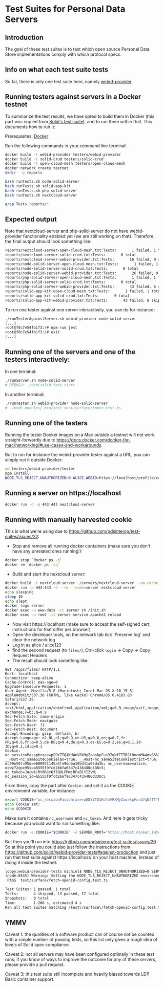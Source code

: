 # Test Suites for Personal Data Servers

## Introduction

The goal of these test suites is to test which open source
Personal Data Store implementations comply with which protocol specs.

## Info on what each test suite tests
So far, there is only one test suite here, namely [webid-provider](./docs/webid-provider.md).

## Running testers against servers in a Docker testnet

To summarize the test results, we have opted to build them in Docker
(this part was copied from [Solid's test-suite](https://github.com/solid/test-suite)),
and to run them within that. This documents how to run it:

Prerequisites: [Docker](https://docs.docker.com/install/)

Run the following commands in your command line terminal:

```sh
docker build -t webid-provider testers/webid-provider
docker build -t solid-crud testers/solid-crud
docker build -t open-cloud-mesh testers/open-cloud-mesh
docker network create testnet
mkdir  -p reports

bash runTests.sh node-solid-server
bash runTests.sh solid-app-kit
bash runTests.sh php-solid-server
bash runTests.sh nextcloud-server

grep Tests reports/*
```

## Expected output

Note that nextcloud-server and php-solid-server do not have webid-provider functionality enabled yet (we are
still working on that). Therefore, the final output should look something like:
```sh
reports/nextcloud-server-open-cloud-mesh.txt:Tests:       1 failed, 1 total
reports/nextcloud-server-solid-crud.txt:Tests:       0 total
reports/nextcloud-server-webid-provider.txt:Tests:       16 failed, 9 skipped, 24 passed, 49 total
reports/node-solid-server-open-cloud-mesh.txt:Tests:       1 failed, 1 total
reports/node-solid-server-solid-crud.txt:Tests:       0 total
reports/node-solid-server-webid-provider.txt:Tests:       26 failed, 9 skipped, 14 passed, 49 total
reports/php-solid-server-open-cloud-mesh.txt:Tests:       1 failed, 1 total
reports/php-solid-server-solid-crud.txt:Tests:       0 total
reports/php-solid-server-webid-provider.txt:Tests:       43 failed, 6 skipped, 49 total
reports/solid-app-kit-open-cloud-mesh.txt:Tests:       1 failed, 1 total
reports/solid-app-kit-solid-crud.txt:Tests:       0 total
reports/solid-app-kit-webid-provider.txt:Tests:       43 failed, 6 skipped, 49 total
```

To run one tester against one server interactively, you can do for instance:
```sh
./runTesterAgainstServer.sh webid-provider node-solid-server
[...]
root@f0c7e54fb1f3:/# npm run jest
root@f0c7e54fb1f3:/# exit
[...]
```

## Running one of the servers and one of the testers interactively:
In one terminal:
```sh
./runServer.sh node-solid-server
# DEBUG=* ./bin/solid-test start
```

In another terminal:
```sh
./runTester.sh webid-provider node-solid-server
# ./node_modules/.bin/jest test/surface/token.test.ts
```

## Running one of the testers
Running the tester Docker images on a Mac outside a testnet will not work
straight-forwardly due to https://docs.docker.com/docker-for-mac/networking/#use-cases-and-workarounds.

But to run for instance the webid-provider tester against a URL, you can simply run it outside Docker:
```sh
cd testers/webid-provider/tester
npm install
NODE_TLS_REJECT_UNAUTHORIZED=0 ALICE_WEBID=https://localhost/profile/card#me SERVER_ROOT=https://localhost ./node_modules/.bin/jest test/surface/*
```

## Running a server on https://localhost
```sh
docker run -d -p 443:443 nextcloud-server
```

## Running with manually harvested cookie

This is what we're using due to https://github.com/pdsinterop/test-suites/issues/22:
* Stop and remove all running docker containers (make sure you don't have any unrelated ones running!):
```sh
docker stop `docker ps -q`
docker rm `docker ps -aq`
```
* Build and start the nextcloud server:
```sh
docker build -t nextcloud-server ./servers/nextcloud-server --no-cache
docker run -p 443:443 -d --rm --name=server nextcloud-server
echo sleeping
sleep 10
echo slept
docker logs server
docker exec -u www-data -it server sh /init.sh
docker exec -u root -it server service apache2 reload
```
* Now visit https://localhost (make sure to accept the self-signed cert, instructions for that differ per browser)
* Open the developer tools, on the network tab tick 'Preserve log' and clear the network log
* Log in as alice / alice123
* find the second request (to `files/`), Ctrl-click `login` -> Copy -> Copy Request Headers
* The result should look something like:
```
GET /apps/files/ HTTP/1.1
Host: localhost
Connection: keep-alive
Cache-Control: max-age=0
Upgrade-Insecure-Requests: 1
User-Agent: Mozilla/5.0 (Macintosh; Intel Mac OS X 10_15_6) AppleWebKit/537.36 (KHTML, like Gecko) Chrome/85.0.4183.83 Safari/537.36
Accept: text/html,application/xhtml+xml,application/xml;q=0.9,image/avif,image/webp,image/apng,*/*;q=0.8,application/signed-exchange;v=b3;q=0.9
Sec-Fetch-Site: same-origin
Sec-Fetch-Mode: navigate
Sec-Fetch-User: ?1
Sec-Fetch-Dest: document
Accept-Encoding: gzip, deflate, br
Accept-Language: nl-NL,nl;q=0.9,en-US;q=0.8,en;q=0.7,fr-FR;q=0.6,fr;q=0.5,de-DE;q=0.4,de;q=0.3,es-ES;q=0.2,es;q=0.1,id-ID;q=0.1,id;q=0.1
Cookie: oc_sessionPassphrase=pEDYZTQ1Kd4nVRXMyZaoskpFun37qNfTTTRJt0memMA4nvBS%2BQf8Q0ji5hObY4QEgPWzG2%2FT0GRLzaJxKZk5PyMvf7Z3tzJgd8Keylb6VGZq4bF73onkRnL7oU7%2FmI2m; __Host-nc_sameSiteCookielax=true; __Host-nc_sameSiteCookiestrict=true; oc99o50ta95q=e600921145a4fe9ddba10bd41a05da3b; nc_username=alice; ocwz72epe95s=a5555f9fcd266fa6347c436480d330c5; nc_token=JWcwkjRt0RexKf7QULFMmjBFaBlYIZvW; nc_session_id=a5555f9fcd266fa6347c436480d330c5
```
From there, copy the part after `Cookie:` and set it as the COOKIE environment variable, for instance:
```sh
export COOKIE="oc_sessionPassphrase=pEDYZTQ1Kd4nVRXMyZaoskpFun37qNfTTTRJt0memMA4nvBS%2BQf8Q0ji5hObY4QEgPWzG2%2FT0GRLzaJxKZk5PyMvf7Z3tzJgd8Keylb6VGZq4bF73onkRnL7oU7%2FmI2m; __Host-nc_sameSiteCookielax=true; __Host-nc_sameSiteCookiestrict=true; oc99o50ta95q=e600921145a4fe9ddba10bd41a05da3b; nc_username=alice; ocwz72epe95s=a5555f9fcd266fa6347c436480d330c5; nc_token=JWcwkjRt0RexKf7QULFMmjBFaBlYIZvW; nc_session_id=a5555f9fcd266fa6347c436480d330c5"
echo Cookie set:
echo $COOKIE
```
Make sure it contains `nc_username` and `nc_token`.
And here it gets tricky because you would want to run something like:
```sh
docker run -e COOKIE="$COOKIE" -e SERVER_ROOT="https://host.docker.internal" -e ALICE_WEBID="https://host.docker.internal/apps/solid/@alice/turtle#me" webid-provider
```
But then you'll run into https://github.com/pdsinterop/test-suites/issues/26.
So at this point you could also just follow the instructions from https://github.com/solid/webid-provider-tests#against-production and just run that test suite against https://localhost/ on your host machine, instead of doing it inside the testnet:
```sh
loopy:webid-provider-tests michiel$ NODE_TLS_REJECT_UNAUTHORIZED=0 SERVER_ROOT=https://localhost ./node_modules/.bin/jest test/surface/fetch-openid-config.test.ts 
(node:8545) Warning: Setting the NODE_TLS_REJECT_UNAUTHORIZED environment variable to '0' makes TLS connections and HTTPS requests insecure by disabling certificate verification.
 PASS  test/surface/fetch-openid-config.test.ts

Test Suites: 1 passed, 1 total
Tests:       4 skipped, 13 passed, 17 total
Snapshots:   0 total
Time:        1.266 s, estimated 4 s
Ran all test suites matching /test\/surface\/fetch-openid-config.test.ts/i.
```


## YMMV

Caveat 1: the qualities of a software product can of course not be counted with a simple number of passing tests,
so this list only gives a rough idea of levels of Solid spec compliance.

Caveat 2: not all servers may have been configured optimally in these test runs; if you know of ways to improve the
outcome for any of these servers, please provide a pull request.

Caveat 3: this test suite still incomplete and heavily biased towards LDP Basic container support.

